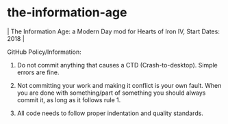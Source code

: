 # the-information-age
| The Information Age: a Modern Day mod for Hearts of Iron IV, Start Dates: 2018 |

GitHub Policy/Information:
1. Do not commit anything that causes a CTD (Crash-to-desktop). Simple errors are fine.

2. Not committing your work and making it conflict is your own fault. When you are done with something/part of something you should always commit it, as long as it follows rule 1.

4. All code needs to follow proper indentation and quality standards.
